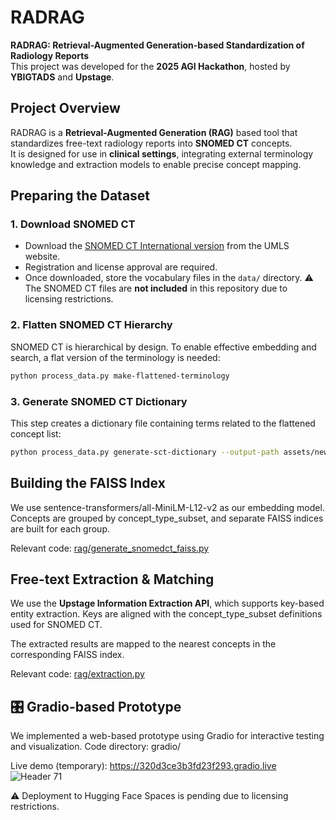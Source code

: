 # RADRAG

**RADRAG: Retrieval-Augmented Generation-based Standardization of Radiology Reports**  
This project was developed for the **2025 AGI Hackathon**, hosted by **YBIGTADS** and **Upstage**.

## Project Overview

RADRAG is a **Retrieval-Augmented Generation (RAG)** based tool that standardizes free-text radiology reports into **SNOMED CT** concepts.  
It is designed for use in **clinical settings**, integrating external terminology knowledge and extraction models to enable precise concept mapping.

## Preparing the Dataset

### 1. Download SNOMED CT

- Download the [SNOMED CT International version](https://www.nlm.nih.gov/healthit/snomedct/index.html) from the UMLS website.
- Registration and license approval are required.
- Once downloaded, store the vocabulary files in the `data/` directory.
⚠️ The SNOMED CT files are **not included** in this repository due to licensing restrictions.

### 2. Flatten SNOMED CT Hierarchy

SNOMED CT is hierarchical by design. To enable effective embedding and search, a flat version of the terminology is needed:

```bash
python process_data.py make-flattened-terminology
```
### 3. Generate SNOMED CT Dictionary
This step creates a dictionary file containing terms related to the flattened concept list:

```bash
python process_data.py generate-sct-dictionary --output-path assets/newdict_snomed.txt
```

## Building the FAISS Index
We use sentence-transformers/all-MiniLM-L12-v2 as our embedding model.
Concepts are grouped by concept_type_subset, and separate FAISS indices are built for each group.

Relevant code: [rag/generate_snomedct_faiss.py](https://github.com/burnout909/RADRAG/blob/main/rag/generate_snomedct_faiss.py
)

## Free-text Extraction & Matching
We use the **Upstage Information Extraction API**, which supports key-based entity extraction.
Keys are aligned with the concept_type_subset definitions used for SNOMED CT.

The extracted results are mapped to the nearest concepts in the corresponding FAISS index.

Relevant code: [rag/extraction.py](https://github.com/burnout909/RADRAG/blob/main/rag/extraction.py)

## 🎛 Gradio-based Prototype
We implemented a web-based prototype using Gradio for interactive testing and visualization.
Code directory: gradio/

Live demo (temporary): https://320d3ce3b3fd23f293.gradio.live
![Header 71](https://github.com/user-attachments/assets/10e9d231-a25c-4976-88f5-34679b3f2c7b)


⚠️ Deployment to Hugging Face Spaces is pending due to licensing restrictions.
